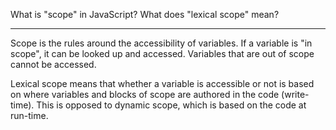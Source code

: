 What is "scope" in JavaScript? What does "lexical scope" mean?

---

Scope is the rules around the accessibility of variables. If a variable is "in scope", it can be looked up and accessed. Variables that are out of scope cannot be accessed.

Lexical scope means that whether a variable is accessible or not is based on where variables and blocks of scope are authored in the code (write-time). This is opposed to dynamic scope, which is based on the code at run-time.

